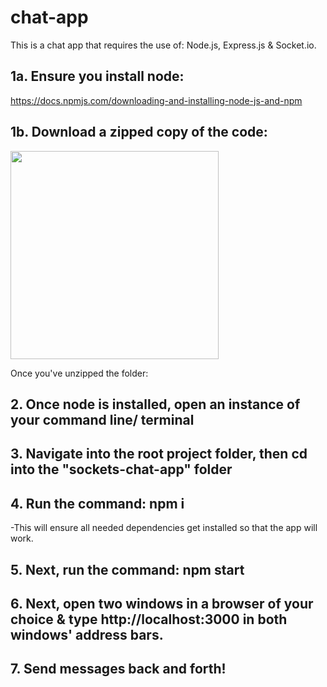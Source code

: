 # chat-app

This is a chat app that requires the use of: Node.js, Express.js & Socket.io.

## 1a. Ensure you install node:

https://docs.npmjs.com/downloading-and-installing-node-js-and-npm

## 1b. Download a zipped copy of the code:
<img src= "https://user-images.githubusercontent.com/92003973/164072356-2f037e46-72ea-44bb-b69f-8cb6d8b37a02.jpeg" width="333" height="333"/>


Once you've unzipped the folder:

## 2. Once node is installed, open an instance of your command line/ terminal

## 3. Navigate into the root project folder, then cd into the "sockets-chat-app" folder

## 4. Run the command: npm i

-This will ensure all needed dependencies get installed so that the app will work.

## 5. Next, run the command: npm start

## 6. Next, open two windows in a browser of your choice & type http://localhost:3000 in both windows' address bars.

## 7. Send messages back and forth!
